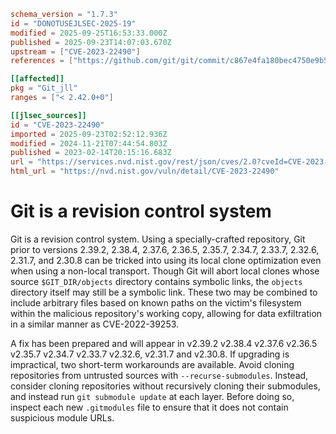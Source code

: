 ```toml
schema_version = "1.7.3"
id = "DONOTUSEJLSEC-2025-19"
modified = 2025-09-25T16:53:33.000Z
published = 2025-09-23T14:07:03.670Z
upstream = ["CVE-2023-22490"]
references = ["https://github.com/git/git/commit/c867e4fa180bec4750e9b54eb10f459030dbebfd", "https://github.com/git/git/security/advisories/GHSA-3wp6-j8xr-qw85", "https://github.com/git/git/security/advisories/GHSA-gw92-x3fm-3g3q", "https://security.gentoo.org/glsa/202312-15", "https://github.com/git/git/commit/c867e4fa180bec4750e9b54eb10f459030dbebfd", "https://github.com/git/git/security/advisories/GHSA-3wp6-j8xr-qw85", "https://github.com/git/git/security/advisories/GHSA-gw92-x3fm-3g3q", "https://security.gentoo.org/glsa/202312-15"]

[[affected]]
pkg = "Git_jll"
ranges = ["< 2.42.0+0"]

[[jlsec_sources]]
id = "CVE-2023-22490"
imported = 2025-09-23T02:52:12.936Z
modified = 2024-11-21T07:44:54.803Z
published = 2023-02-14T20:15:16.683Z
url = "https://services.nvd.nist.gov/rest/json/cves/2.0?cveId=CVE-2023-22490"
html_url = "https://nvd.nist.gov/vuln/detail/CVE-2023-22490"
```

# Git is a revision control system

Git is a revision control system. Using a specially-crafted repository, Git prior to versions 2.39.2, 2.38.4, 2.37.6, 2.36.5, 2.35.7, 2.34.7, 2.33.7, 2.32.6, 2.31.7, and 2.30.8 can be tricked into using its local clone optimization even when using a non-local transport. Though Git will abort local clones whose source `$GIT_DIR/objects` directory contains symbolic links, the `objects` directory itself may still be a symbolic link. These two may be combined to include arbitrary files based on known paths on the victim's filesystem within the malicious repository's working copy, allowing for data exfiltration in a similar manner as CVE-2022-39253.

A fix has been prepared and will appear in v2.39.2 v2.38.4 v2.37.6 v2.36.5 v2.35.7 v2.34.7 v2.33.7 v2.32.6, v2.31.7 and v2.30.8. If upgrading is impractical, two short-term workarounds are available. Avoid cloning repositories from untrusted sources with `--recurse-submodules`. Instead, consider cloning repositories without recursively cloning their submodules, and instead run `git submodule update` at each layer. Before doing so, inspect each new `.gitmodules` file to ensure that it does not contain suspicious module URLs.

